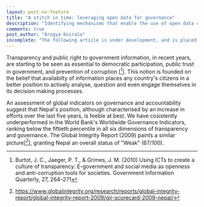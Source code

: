 ```yaml
---
layout: post-no-feature
title: "A stitch in time: leveraging open data for governance"
description: "Identifying mechanisms that enable the use of open data could be key to achieving government accountability and transparency." 
comments: true
post_author: "Arogya Koirala"
incomplete: "The following article is under development, and is placed in this website for testing purposes only"
---
```


Transparency and public right to government information, in recent years, are starting to be seen as essential to democratic participation, public trust in government, and prevention of corruption [[^1]]. This notion is founded on the belief that availabilty of information places any country's citizens in a better position to actively analyse, question and even engage themselves in its decision making processes. 

An assessment of global indicators on governance and accountability suggest that Nepal's position, although characterised by an increase in efforts over the last five years, is feeble at best. We have cosistently underperformed in the World Bank's Worldwide Governance Indicators, ranking below the fiftieth percentile in all six dimensions of transparency and governance. The Global Integrity Report (2009) paints a similar picture[[^2]], granting Nepal an overall status of "Weak" (67/100).



[^1]: Burtot, J. C., Jaeger, P. T., & Grimes, J. M. (2010) Using ICTs to create a culture of transparency: E-government and social media as openness and anti-corruption tools for societies. Government Information Quarterly, 27, 264–271

[^2]: https://www.globalintegrity.org/research/reports/global-integrity-report/global-integrity-report-2009/gir-scorecard-2009-nepal/